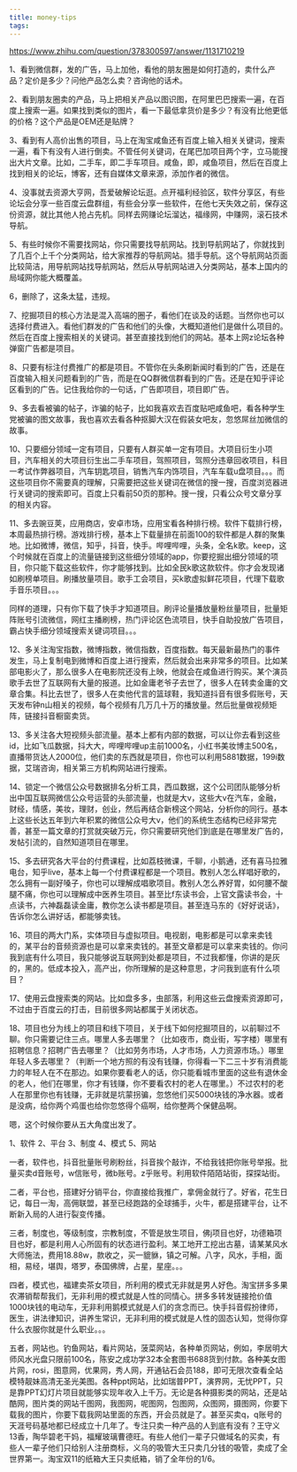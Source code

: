 ```yaml
---
title: money-tips
tags:
---
```


https://www.zhihu.com/question/378300597/answer/1131710219

<!-- more -->


1、看到微信群，发的广告，马上加他，看他的朋友圈是如何打造的，卖什么产品？定价是多少？问他产品怎么卖？咨询他的话术。



2、看到朋友圈卖的产品，马上把相关产品以图识图，在阿里巴巴搜索一遍，在百度上搜索一遍。如果找到类似的图片，看一下最低拿货价是多少？有没有比他更低的价格？这个产品是OEM还是贴牌？



3、看到有人高价出售的项目，马上在淘宝咸鱼还有百度上输入相关关键词，搜索一遍，看下有没有人进行倒卖。不管任何关键词，在尾巴加项目两个字，立马能搜出大片文章。比如，二手车，即二手车项目。咸鱼，即，咸鱼项目，然后在百度上找到相关的论坛，博客，还有自媒体文章来源，添加作者的微信。



4、没事就去资源大亨网，吾爱破解论坛逛。点开福利经验区，软件分享区，有些论坛会分享一些百度云盘群组，有些会分享一些软件，在他七天失效之前，保存这份资源，就比其他人抢占先机。同样去网赚论坛溜达，福缘网，中赚网，滚石技术导航。



5、有些时候你不需要找网站，你只需要找导航网站。找到导航网站了，你就找到了几百个上千个分类网站，给大家推荐的导航网站。猎手导航。这个导航网站页面比较简洁，用导航网站找导航网站，然后从导航网站进入分类网站，基本上国内的局域网你能大概覆盖。



6，删除了，这条太猛，违规。



7、挖掘项目的核心方法是混入高端的圈子，看他们在谈及的话题。当然你也可以选择付费进入。看他们群发的广告和他们的头像，大概知道他们是做什么项目的。然后在百度上搜索相关的关键词。甚至直接找到他们的网站。基本上网z论坛各种弹窗广告都是项目。



8、只要有标注付费推广的都是项目。不管你在头条刷新闻时看到的广告，还是在百度输入相关问题看到的广告，而是在QQ群微信群看到的广告。还是在知乎评论区看到的广告。记住我给你的一句话，广告即项目，项目即广告。



9、多去看被骗的帖子，诈骗的帖子，比如我喜欢去百度贴吧咸鱼吧，看各种学生党被骗的图文故事，我也喜欢去看各种抠脚大汉在假装女吧友，忽悠屌丝加微信的故事。



10、只要细分领域一定有项目，只要有人群买单一定有项目。大项目衍生小项目，汽车相关的大项目衍生出二手车项目，驾照项目，驾照分违章回收项目，科目一考试作弊器项目，汽车钥匙项目，销售汽车内饰项目，汽车车载u盘项目。。。而这些项目你不需要真的理解，只需要把这些关键词在微信的搜一搜，百度浏览器进行关键词的搜索即可。百度上只看前50页的那种。搜一搜，只看公众号文章分享的相关内容。



11、多去豌豆荚，应用商店，安卓市场，应用宝看各种排行榜。软件下载排行榜，本周最热排行榜。游戏排行榜，基本上下载量排在前面100的软件都是人群的聚集地。比如微博，微信，知乎，抖音，快手。哔哩哔哩，头条，全名k歌。keep，这个时候就在百度上的流量链接到这些细分领域的app，你要挖掘出细分领域的项目，你只能下载这些软件，你才能够找到。比如全民k歌这款软件。你才会发现诸如刷榜单项目。刷播放量项目。歌手工会项目，买k歌虚拟鲜花项目，代理下载歌手音乐项目。。。



同样的道理，只有你下载了快手才知道项目。刷评论量播放量粉丝量项目，批量矩阵账号引流微信，网红主播刷榜，热门评论区色流项目，快手自助投放广告项目，霸占快手细分领域搜索关键词项目。。。



12、多关注淘宝指数，微博指数，微信指数，百度指数。每天最新最热门的事件发生，马上复制电到微博和百度上进行搜索，然后就会出来非常多的项目。比如某部电影火了，那么很多人在电影院还没有上映，他就会在咸鱼进行购买。某个演员歌手去世了互联网有大量的报道。比如金庸老爷子去世了，很多人在转卖金庸的文章合集。科比去世了，很多人在卖他代言的篮球鞋，我知道抖音有很多假账号，天天发布钟n山相关的视频，每个视频有几万几十万的播放量。然后批量做视频矩阵，链接抖音橱窗卖货。



13、多关注各大短视频头部流量。基本上都有内部的数据，可以让你去看到这些id，比如飞瓜数据，抖大大，哔哩哔哩up主前1000名，小红书美妆博主500名，直播带货达人2000位，他们卖的东西就是项目，你也可以利用5881数据，199i数据，艾瑞咨询，相关第三方机构网站进行搜索。



14、锁定一个微信公众号数据排名分析工具，西瓜数据，这个公司团队能够分析出中国互联网微信公众号运营的头部流量，也就是大v，这些大v在汽车，金融，财经，情感，美妆，理财，创业，然后再结合新榜这个网站，分析你的同行。基本上这些长达五年到六年积累的微信公众号大v，他们的系统生态结构已经非常完善，甚至一篇文章的打赏就突破万元，你只需要研究他们到底是在哪里发广告的，发帖引流的，自然知道项目在哪里。



15、多去研究各大平台的付费课程，比如荔枝微课，千聊，小鹅通，还有喜马拉雅电台，知乎live，基本上每一个付费课程都是一个项目。教别人怎么样唱好歌的，怎么拥有一副好嗓子，你也可以理解成唱歌项目。教别人怎么养好胃，如何腰不酸腿不痛，你也可以理解成中医养生项目。甚至比f东读书会，上官文露读书会，十点读书，六神磊磊读金庸，教你怎么读书都是项目。甚至连马东的《好好说话》，告诉你怎么讲好话，都能够卖钱。



16、项目的两大门系，实体项目与虚拟项目。电视剧，电影都是可以拿来卖钱的，某平台的音频资源也是可以拿来卖钱的。甚至文章都是可以拿来卖钱的。你问我到底有什么项目，我只能够说互联网到处都是项目，不过我都懂，你讲的是灰的，黑的。低成本投入，高产出，你所理解的是这种意思，才问我到底有什么项目？



17、使用云盘搜索类的网站。比如盘多多，虫部落，利用这些云盘搜索资源即可，不过由于百度云的打击，目前很多网站都属于关闭状态。



18、项目也分为线上的项目和线下项目，关于线下如何挖掘项目的，以前聊过不聊。你只需要记住三点。哪里人多去哪里？（比如夜市，商业街，写字楼）哪里有招聘信息？招聘广告去哪里？（比如劳务市场，人才市场，人力资源市场。）哪里年轻人多去哪里？（判断一个地方照的有没有钱赚，你得看一下二三十岁有消费能力的年轻人在不在那边。如果你要看老人的话，你只能看城市里面的这些有退休金的老人，他们在哪里，你才有钱赚，你不要看农村的老人在哪里。）不过农村的老人在那里你也有钱赚，无非就是坑蒙拐骗，忽悠他们买5000块钱的净水器。或者是没病，给你两个鸡蛋也给你忽悠得个癌啊，给你整两个保健品啊。



嗯，这个时候你要从五大角度出发了。

1、软件 2、平台 3、制度 4、模式 5、网站



一者，软件也，抖音批量账号刷粉丝，抖音挨个敲诈，不给我钱把你账号举报。批量买卖d音账号，w信账号，微b账号。z乎账号。利用软件陌陌站街，探探站街。



二者，平台也，搭建好分销平台，你直接给我推广，拿佣金就行了。好省，花生日记，每日一淘，高佣联盟，甚至已经跑路的全球捕手，火牛，都是搭建平台，让不断新入局的人进行裂变传播。



三者，制度也，等级制度，宗教制度，不管是放生项目，佛j项目也好，功德箱项目也好，都是利用人心所固有的状态进行盈利。某工地开工挖出古墓，请某某风水大师施法，费用18.88w，款收之，买一貔貅，镇之可解。八字，风水，手相，面相，易经，堪舆，塔罗，泰国佛牌，占星，星座。。。



四者，模式也，福建卖茶女项目，所利用的模式无非就是男人好色。淘宝拼多多果农滞销帮帮我们，无非利用的模式就是人性的同情心。拼多多转发链接抢价值1000块钱的电动车，无非利用鹅模式就是人们的贪念而已。快手抖音假扮律师，医生，讲法律知识，讲养生常识，无非利用的模式就是人性的固态认知，觉得你穿什么衣服你就是什么职业。。。



五者，网站也。钓鱼网站，看片网站，菠菜网站，各种单页网站，例如，李居明大师风水光盘只限前100名，陈安之成功学32本全套图书688货到付款。各种美女图片网，rosi，图意网，优果网，秀人网，开通钻石会员188，即可无限次查看全站模特靓妹高清无圣光美图。各种ppt网站，比如瑞普PPT，演界网，无忧PPT，只是靠PPT幻灯片项目就能够实现年收入上千万。无论是各种摄影类的网站，还是站酷网，图片类的网站千图网，我图网，呢图网，包图网，众图网，摄图网，你要下载我的图片，你要下载我网站里面的东西，开会员就是了。甚至买卖q，q账号的天涯号码基地都已经成立十几年了。专注只卖一种产品的人到底有没有？王守义13香，陶华碧老干妈，福耀玻璃曹德旺。有些人他们一辈子只做域名的买卖，有些人一辈子他们只给别人注册商标，义乌的吸管大王只卖几分钱的吸管，卖成了全世界第一。淘宝双11的纸箱大王只卖纸箱，销了全年份的1/6。

